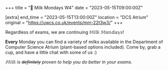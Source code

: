 +++
title = "🐄 Milk Mondays W4"
date = "2023-05-15T09:00:00Z"

[extra]
end_time = "2023-05-15T13:00:00Z"
location = "DCS Atrium"
original = "https://uwcs.co.uk/events/mm-22t3w3/"
+++

Regardless of exams, we are continuing 𝕄𝕚𝕝𝕜 𝕄𝕠𝕟𝕕𝕒𝕪𝕤!

**Every** Monday you can find a variety of milks available in the Department of Computer Science Atrium (plant-based options included). Come by, grab a cup, and have a little chat with some of us :)

*𝕄𝕚𝕝𝕜 is ~~definitely~~ proven to help you do better in your exams.*
